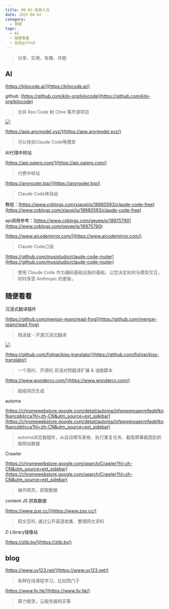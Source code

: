 ```yaml
---
title: 08-02-高耸入云
date: 2025-08-02
category:
  - 周报
tags:
  - AI
  - 随便看看
  - 逛逛github
---
```


> 分享、实用、有趣、共勉


## AI

[https://kilocode.ai/](https://kilocode.ai/)

github: [https://github.com/kilo-org/kilocode](https://github.com/kilo-org/kilocode)
>合并 Roo Code 和 Cline 等开源项目

![](https://raw.githubusercontent.com/Kilo-Org/kilocode/refs/heads/main/kilo.gif)


[https://app.anymodel.xyz/](https://app.anymodel.xyz/)
>可以体验Claude Code等模型


AI代理中转站

[https://api.oaipro.com/](https://api.oaipro.com/)
>付费中转站


[https://anyrouter.top/](https://anyrouter.top/)
>Claude Code体验站
>
教程：[https://www.cnblogs.com/xiaoqi/p/18980593/claude-code-free](https://www.cnblogs.com/xiaoqi/p/18980593/claude-code-free)
>
api调用参考：[https://www.cnblogs.com/geyee/p/18975790](https://www.cnblogs.com/geyee/p/18975790)


[https://www.aicodemirror.com/](https://www.aicodemirror.com/)
> Claude Code订阅


[https://github.com/musistudio/claude-code-router](https://github.com/musistudio/claude-code-router)
>使用 Claude Code 作为编码基础设施的基础，让您决定如何与模型交互，同时享受 Anthropic 的更新。


## 随便看看

沉浸式翻译插件

[https://github.com/mengxi-ream/read-frog](https://github.com/mengxi-ream/read-frog)
>陪读蛙 - 开源沉浸式翻译

![](https://github.com/mengxi-ream/read-frog/raw/main/assets/page-translation-demo.gif)


[https://github.com/fishjar/kiss-translator](https://github.com/fishjar/kiss-translator)
>一个简约、开源的 双语对照翻译扩展 & 油猴脚本

[https://www.wondercv.com/](https://www.wondercv.com/)
>超级简历生成



automa 

[https://chromewebstore.google.com/detail/automa/infppggnoaenmfagbfknfkancpbljcca?hl=zh-CN&utm_source=ext_sidebar](https://chromewebstore.google.com/detail/automa/infppggnoaenmfagbfknfkancpbljcca?hl=zh-CN&utm_source=ext_sidebar)

>automa浏览器插件，从自动填写表格、执行重复任务、截取屏幕截图到抓取网站数据


Crawler

[https://chromewebstore.google.com/search/Crawler?hl=zh-CN&utm_source=ext_sidebar](https://chromewebstore.google.com/search/Crawler?hl=zh-CN&utm_source=ext_sidebar)
>操作网页，抓取数据

content JS  抓取数据


[https://www.zuo.cc/](https://www.zuo.cc/)
>网文百科, 通过公开渠道收集、整理网文资料

Z-Library镜像站

[https://zlib.by/](https://zlib.by/)



## blog


[https://www.uy123.net/](https://www.uy123.net/)
>各种在线课程学习，比如西门子


[https://www.lly.hk/](https://www.lly.hk/)
>算力租赁，云服务器购买等

